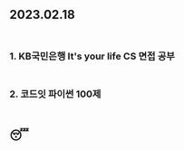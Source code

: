 ## 2023.02.18<br/><br/>

### 1. KB국민은행 It's your life CS 면접 공부<br/><br/>
### 2. 코드잇 파이썬 100제<br/><br/>
## 😴
